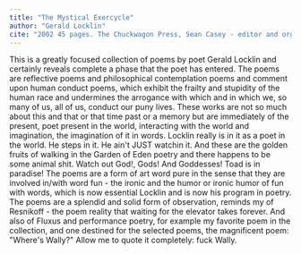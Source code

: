 ```yaml
---
title: "The Mystical Exercycle"
author: "Gerald Locklin"
cite: "2002 45 pages. The Chuckwagon Press, Sean Casey - editor and organizer, 9 Robandy Road, Andover, MA 01810"
---
```


This is a greatly focused collection of poems by poet Gerald Locklin and certainly reveals complete a phase that the poet has entered. The poems are reflective poems and philosophical contemplation poems and comment upon human conduct poems, which exhibit the frailty and stupidity of the human race and undermines the arrogance with which and in which we, so many of us, all of us, conduct our puny lives. These works are not so much about this and that or that time past or a memory but are immediately of the present, poet present in the world, interacting with the world and imagination, the imagination of it in words. Locklin really is in it as a poet in the world. He steps in it. He ain't JUST watchin it. And these are the golden fruits of walking in the Garden of Eden poetry and there happens to be some animal shit. Watch out God!, Gods! And Goddesses! Toad is in paradise! The poems are a form of art word pure in the sense that they are involved in/with word fun - the ironic and the humor or ironic humor of fun with words, which is now essential Locklin and is now his program in poetry. The poems are a splendid and solid form of observation, reminds my of Resnikoff - the poem reality that waiting for the elevator takes forever. And also of Fluxus and performance poetry, for example my favorite poem in the collection, and one destined for the selected poems, the magnificent poem: "Where's Wally?" Allow me to quote it completely: fuck Wally.
